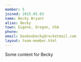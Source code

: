 ```yaml
---
member: 5
joined: 2015.05.03
name: Becky Bryant
alias: Becky
town: Eugene, Oregon, USA
phone:
email: booboobecky@rocketmail.com
layout: team-member.html
---
```


Some content for Becky


